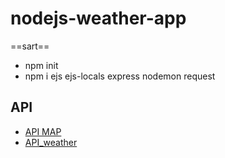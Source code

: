 # nodejs-weather-app
==sart==
- npm init
- npm i ejs ejs-locals express nodemon request
## API
- [API MAP](https://developer.here.com/)
- [API_weather](https://openweathermap.org/)

